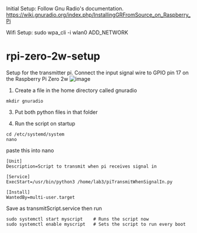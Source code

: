 Initial Setup: 
Follow Gnu Radio's documentation. 
https://wiki.gnuradio.org/index.php/InstallingGRFromSource_on_Raspberry_Pi 

Wifi Setup:
sudo wpa_cli -i wlan0
ADD_NETWORK



# rpi-zero-2w-setup
Setup for the transmitter pi.
Connect the input signal wire to GPIO pin 17 on the Raspberry Pi Zero 2w
![image](https://github.com/user-attachments/assets/0f40c7d2-638b-4ae8-a293-7dcc8d17ed5c)


1. Create a file in the home directory called gnuradio

```
mkdir gnuradio
```

3. Put both python files in that folder

4. Run the script on startup

```
cd /etc/systemd/system
nano
```

paste this into nano

```
[Unit]
Description=Script to transmit when pi receives signal in

[Service]
ExecStart=/usr/bin/python3 /home/lab3/piTransmitWhenSignalIn.py

[Install]
WantedBy=multi-user.target
```

Save as transmitScript.service
then run

```
sudo systemctl start myscript    # Runs the script now
sudo systemctl enable myscript   # Sets the script to run every boot
```

